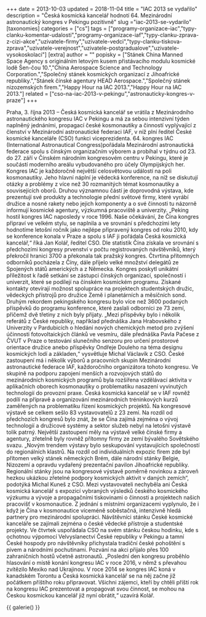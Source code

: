 +++
date = 2013-10-03
updated = 2018-11-04
title = "IAC 2013 se vydařilo"
description = "Česká kosmická kancelář hodnotí 64. Mezinárodní astronautický kongres v Pekingu pozitivně"
slug ="iac-2013-se-vydarilo"
[taxonomies]
categories = ["cs"]
tags = ["programy-organizace-iac","typy-clanku-komentar-udalosti","programy-organizace-iaf","typy-clanku-zprava-z-cizi-akce","uzivatele-firmy","uzivatele-vedci","typy-clanku-tiskova-zprava","uzivatele-verejnost","uzivatele-postgradualove","uzivatele-vysokoskolaci"]
[extra]
author = ""
popisky = ["Stánek China Manned Space Agency s originálním letovým kusem přistávacího modulu kosmické lodě Šen-čou 10.","China Aerospace Science and Technology Corporation.","Společný stánek kosmických organizací z Jihoafrické republiky.","Stánek čínské agentury HEAD Aerospace.","Společný stánek nizozemských firem.","Happy Hour na IAC 2013.","Happy Hour na IAC 2013."]
related = ["cso-na-iac-2013-v-pekingu","astronauticky-kongres-v-praze"]
+++

Praha, 3. října 2013 – Česká kosmická kancelář se vrátila z Mezinárodního astronautického kongresu IAC v Pekingu a má za sebou intenzivní týden naplněný jednáními, propagací české kosmonautiky a činností vyplývající z členství v Mezinárodní astronautické federaci IAF, v níž plní ředitel České kosmické kanceláře (CSO) funkci viceprezidenta. 64. kongres IAC (International Astronautical Congress)pořádala Mezinárodní astronautická federace spolu s čínským organizačním výborem a probíhal v týdnu od 23. do 27. září v Čínském národním kongresovém centru v Pekingu, které je součástí moderního areálu vybudovaného pro účely Olympijských her. Kongres IAC je každoročně největší celosvětovou událostí na poli kosmonautiky. Jeho hlavní náplní je vědecká konference, na níž se diskutují otázky a problémy z více než 30 rozmanitých témat kosmonautiky a souvisejících oborů. Druhou významnou částí je doprovodná výstava, kde prezentují své produkty a technologie přední světové firmy, které vyrábí družice a nosné rakety nebo jejich komponenty a o své činnosti tu názorně informují kosmické agentury, výzkumná pracoviště a univerzity. „Peking hostil kongres IAC naposledy v roce 1996. Naše očekávání, že Čína kongres připraví ve velkém stylu, se naplnila a ve srovnání s předchozími lety hodnotíme letošní ročník jako nejlépe připravený kongres od roku 2010, kdy se konference konala v Praze a spolu s IAF ji pořádala Česká kosmická kancelář,“ říká Jan Kolář, ředitel CSO. Dle statistik Čína získala ve srovnání s předchozími kongresy prvenství v počtu registrovaných návštěvníků, který překročil hranici 3700 a překonala tak pražský kongres. Čtvrtina přítomných odborníků pocházela z Číny, dále přijelo velké množství delegátů ze Spojených států amerických a z Německa. Kongres poskytl unikátní příležitost k řadě setkání se zástupci čínských organizací, společností i univerzit, které se podílejí na čínském kosmickém programu. Získané kontakty otevírají možnost spolupráce na projektech studentských družic, vědeckých přístrojů pro družice Země i planetárních a měsíčních sond. Druhým rekordem pekingského kongresu bylo více než 3600 podaných příspěvků do programu konference, které zaslali odborníci ze 73 zemí, přičemž dvě třetiny z nich byly přijaty. „Mezi příspěvky bylo i několik referátů z České republiky, například přednáška Jana Hrabovského z Univerzity v Pardubicích o hledání nových chemických metod pro zvýšení účinnosti fotovoltaických článků ve vesmíru, dále přednáška Pavla Pačese z ČVUT v Praze o testování slunečního senzoru pro určení prostorové orientace družice anebo příspěvky Ondřeje Douleho na téma designu kosmických lodí a základen,“ vysvětluje Michal Václavík z CSO. České zastoupení má i několik výborů a pracovních skupin Mezinárodní astronautické federace IAF, každoročního organizátora tohoto kongresu. Ve skupině na podporu zapojení menších a rozvojových států do mezinárodních kosmických programů byla rozšířena vzdělávací aktivita v aplikačních oborech kosmonautiky o problematiku nasazení vyvinutých technologií do provozní praxe. Česká kosmická kancelář se v IAF rovněž podílí na přípravě a organizování mezinárodních tréninkových kurzů zaměřených na problematiku řízení kosmických projektů. Na kongresové výstavě se celkem sešlo 83 vystavovatelů z 23 zemí. Na rozdíl od předchozích kongresů bylo znát, že se Čína zajímá zejména o vývoj technologií a družicové systémy a sektor služeb nebyl na letošní výstavě tolik patrný. Největší zastoupení měly na výstavě velké čínské firmy a agentury, zřetelně byly rovněž přítomny firmy ze zemí bývalého Sovětského svazu. „Novým trendem výstavy bylo seskupování vystavujících společností do regionálních klastrů. Na rozdíl od individuálních expozic firem zde byl přítomen velký stánek německých Brém, dále národní stánky Belgie, Nizozemí a opravdu vydařený prezentační pavilon Jihoafrické republiky. Regionální stánky jsou na kongresové výstavě poměrně novinkou a zároveň hezkou ukázkou zřetelné podpory kosmických aktivit v daných zemích“, podotýká Michal Kuneš z CSO. Mezi vystavovateli nechyběla ani Česká kosmická kancelář s expozicí vybraných výsledků českého kosmického výzkumu a vývoje a propagačními tiskovinami o činnosti a projektech našich pracovišť v kosmonautice. Z jednání s místními organizacemi vyplynulo, že i když je Čína v kosmonautice víceméně soběstačná, intenzivně hledá partnery pro mezinárodní spolupráci. Návštěvníci stánku České kosmické kanceláře se zajímali zejména o české vědecké přístroje a studentské projekty. Ve čtvrtek uspořádala CSO na svém stánku českou hodinku, kde s ochotnou výpomocí Velvyslanectví České republiky v Pekingu a tamní České hospody pro návštěvníky přichystala tradiční české pohoštění s pivem a národními pochutinami. Pozvání na akci přijalo přes 100 zahraničních hostů včetně astronautů. „Poslední den kongresu proběhlo hlasování o místě konání kongresu IAC v roce 2016, v němž s převahou zvítězilo Mexiko nad Ukrajinou. V roce 2014 se kongres IAC koná v kanadském Torontu a Česká kosmická kancelář se na něj začne již počátkem příštího roku připravovat. Všichni zájemci, kteří by chtěli příští rok na kongresu IAC prezentovat a propagovat svou činnost, se mohou na Českou kosmickou kancelář již nyní obrátit,“ uzavírá Kolář.

{{ galerie() }}
